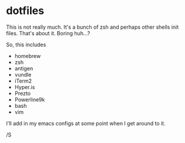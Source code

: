 # dotfiles

This is not really much. It's a bunch of zsh and perhaps other shells init files.
That's about it. Boring huh...?

So, this includes
 * homebrew
 * zsh
 * antigen
 * vundle
 * iTerm2
 * Hyper.is
 * Prezto
 * Powerline9k
 * bash
 * vim

I'll add in my emacs configs at some point when I get around to it.

/S

